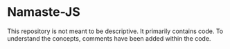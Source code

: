 # Namaste-JS
This repository is not meant to be descriptive. It primarily contains code.
To understand the concepts, comments have been added within the code.

